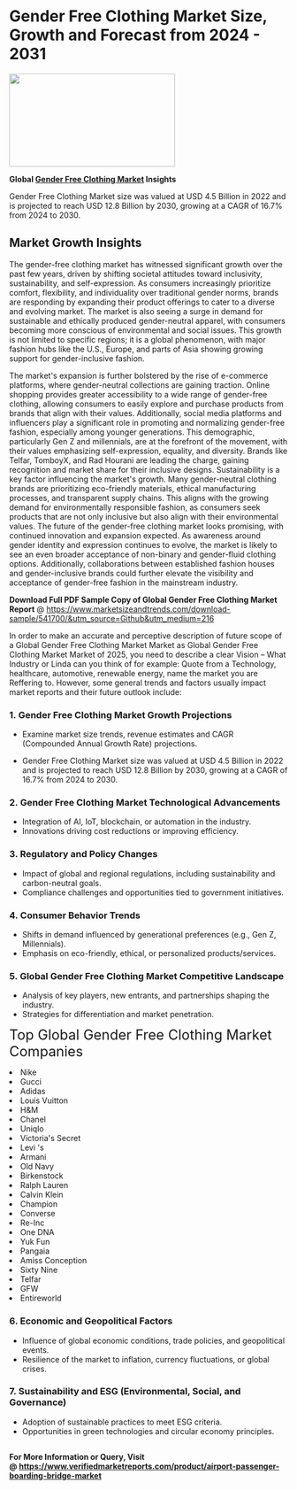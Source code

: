 <H1>Gender Free Clothing Market Size, Growth and Forecast from 2024 - 2031</H1><img class="aligncenter size-medium wp-image-584254" src="https://thirdeyenews.in/wp-content/uploads/2024/09/Global-Market-Research-300x168.jpeg" alt="" width="300" height="168" /><p><strong>Global&nbsp;<a href="https://www.marketsizeandtrends.com/download-sample/541700/&amp;utm_source=Github&utm_medium=216">Gender Free Clothing Market</a> Insights</strong></p><p>Gender Free Clothing Market size was valued at USD 4.5 Billion in 2022 and is projected to reach USD 12.8 Billion by 2030, growing at a CAGR of 16.7% from 2024 to 2030.</p><p><h2>Market Growth Insights</h2> <p>The gender-free clothing market has witnessed significant growth over the past few years, driven by shifting societal attitudes toward inclusivity, sustainability, and self-expression. As consumers increasingly prioritize comfort, flexibility, and individuality over traditional gender norms, brands are responding by expanding their product offerings to cater to a diverse and evolving market. The market is also seeing a surge in demand for sustainable and ethically produced gender-neutral apparel, with consumers becoming more conscious of environmental and social issues. This growth is not limited to specific regions; it is a global phenomenon, with major fashion hubs like the U.S., Europe, and parts of Asia showing growing support for gender-inclusive fashion. </p> <p>The market's expansion is further bolstered by the rise of e-commerce platforms, where gender-neutral collections are gaining traction. Online shopping provides greater accessibility to a wide range of gender-free clothing, allowing consumers to easily explore and purchase products from brands that align with their values. Additionally, social media platforms and influencers play a significant role in promoting and normalizing gender-free fashion, especially among younger generations. This demographic, particularly Gen Z and millennials, are at the forefront of the movement, with their values emphasizing self-expression, equality, and diversity. Brands like Telfar, TomboyX, and Rad Hourani are leading the charge, gaining recognition and market share for their inclusive designs. Sustainability is a key factor influencing the market's growth. Many gender-neutral clothing brands are prioritizing eco-friendly materials, ethical manufacturing processes, and transparent supply chains. This aligns with the growing demand for environmentally responsible fashion, as consumers seek products that are not only inclusive but also align with their environmental values. The future of the gender-free clothing market looks promising, with continued innovation and expansion expected. As awareness around gender identity and expression continues to evolve, the market is likely to see an even broader acceptance of non-binary and gender-fluid clothing options. Additionally, collaborations between established fashion houses and gender-inclusive brands could further elevate the visibility and acceptance of gender-free fashion in the mainstream industry. </p><p><span class=""><strong>Download Full PDF Sample Copy of Global Gender Free Clothing Market Report</strong> @ <a href="https://www.marketsizeandtrends.com/download-sample/541700/&amp;utm_source=Github&utm_medium=216" target="_blank">https://www.marketsizeandtrends.com/download-sample/541700/&amp;utm_source=Github&utm_medium=216</a></span></p><p>In order to make an accurate and perceptive description of future scope of a Global&nbsp;Gender Free Clothing Market Market as Global&nbsp;Gender Free Clothing Market Market of 2025, you need to describe a clear Vision &ndash; What Industry or Linda can you think of for example: Quote from a Technology, healthcare, automotive, renewable energy, name the market you are Reffering to. However, some general trends and factors usually impact market reports and their future outlook include:</p><h3>1.&nbsp;<strong>Gender Free Clothing Market Growth Projections</strong></h3><ul><li>Examine market size trends, revenue estimates and CAGR (Compounded Annual Growth Rate) projections.</li><li><p>Gender Free Clothing Market size was valued at USD 4.5 Billion in 2022 and is projected to reach USD 12.8 Billion by 2030, growing at a CAGR of 16.7% from 2024 to 2030.</p></li></ul><h3>2.&nbsp;<strong>Gender Free Clothing Market Technological Advancements</strong></h3><ul><li>Integration of AI, IoT, blockchain, or automation in the industry.</li><li>Innovations driving cost reductions or improving efficiency.</li></ul><h3>3.&nbsp;<strong>Regulatory and Policy Changes</strong></h3><ul><li>Impact of global and regional regulations, including sustainability and carbon-neutral goals.</li><li>Compliance challenges and opportunities tied to government initiatives.</li></ul><h3>4.&nbsp;<strong>Consumer Behavior Trends</strong></h3><ul><li>Shifts in demand influenced by generational preferences (e.g., Gen Z, Millennials).</li><li>Emphasis on eco-friendly, ethical, or personalized products/services.</li></ul><h3>5.&nbsp;<strong>Global Gender Free Clothing Market Competitive Landscape</strong></h3><ul><li>Analysis of key players, new entrants, and partnerships shaping the industry.</li><li>Strategies for differentiation and market penetration.</li></ul><p data-pm-slice="1 1 []"><span style="color: inherit; font-family: inherit; font-size: 25px;">Top Global Gender Free Clothing Market Companies</span></p><div class="" data-test-id=""><p><li>Nike</li><li> Gucci</li><li> Adidas</li><li> Louis Vuitton</li><li> H&M</li><li> Chanel</li><li> Uniqlo</li><li> Victoria's Secret</li><li> Levi 's</li><li> Armani</li><li> Old Navy</li><li> Birkenstock</li><li> Ralph Lauren</li><li> Calvin Klein</li><li> Champion</li><li> Converse</li><li> Re-Inc</li><li> One DNA</li><li> Yuk Fun</li><li> Pangaia</li><li> Amiss Conception</li><li> Sixty Nine</li><li> Telfar</li><li> GFW</li><li> Entireworld</li></p></div><h3>6.&nbsp;<strong>Economic and Geopolitical Factors</strong></h3><ul><li>Influence of global economic conditions, trade policies, and geopolitical events.</li><li>Resilience of the market to inflation, currency fluctuations, or global crises.</li></ul><h3>7.&nbsp;<strong>Sustainability and ESG (Environmental, Social, and Governance)</strong></h3><ul><li>Adoption of sustainable practices to meet ESG criteria.</li><li>Opportunities in green technologies and circular economy principles.</li></ul><h2><strong style="font-size: 14px;">For More Information or Query, Visit @&nbsp;</strong><a style="background-color: #ffffff; font-size: 14px;" href="https://www.marketsizeandtrends.com/report/gender-free-clothing-market/" target="_blank">https://www.verifiedmarketreports.com/product/airport-passenger-boarding-bridge-market</a></h2>
